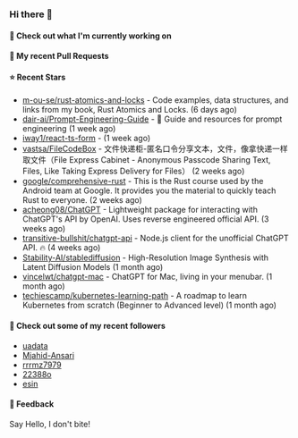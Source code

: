 ### Hi there 👋

#### 👷 Check out what I'm currently working on

#### 🔨 My recent Pull Requests


#### ⭐ Recent Stars

- [m-ou-se/rust-atomics-and-locks](https://github.com/m-ou-se/rust-atomics-and-locks) - Code examples, data structures, and links from my book, Rust Atomics and Locks. (6 days ago)
- [dair-ai/Prompt-Engineering-Guide](https://github.com/dair-ai/Prompt-Engineering-Guide) - :octopus: Guide and resources for prompt engineering (1 week ago)
- [iway1/react-ts-form](https://github.com/iway1/react-ts-form) -  (1 week ago)
- [vastsa/FileCodeBox](https://github.com/vastsa/FileCodeBox) - 文件快递柜-匿名口令分享文本，文件，像拿快递一样取文件（File Express Cabinet - Anonymous Passcode Sharing Text, Files, Like Taking Express Delivery for Files） (2 weeks ago)
- [google/comprehensive-rust](https://github.com/google/comprehensive-rust) - This is the Rust course used by the Android team at Google. It provides you the material to quickly teach Rust to everyone. (2 weeks ago)
- [acheong08/ChatGPT](https://github.com/acheong08/ChatGPT) - Lightweight package for interacting with ChatGPT&#39;s API by OpenAI. Uses reverse engineered official API. (3 weeks ago)
- [transitive-bullshit/chatgpt-api](https://github.com/transitive-bullshit/chatgpt-api) - Node.js client for the unofficial ChatGPT API. 🔥 (4 weeks ago)
- [Stability-AI/stablediffusion](https://github.com/Stability-AI/stablediffusion) - High-Resolution Image Synthesis with Latent Diffusion Models (1 month ago)
- [vincelwt/chatgpt-mac](https://github.com/vincelwt/chatgpt-mac) - ChatGPT for Mac, living in your menubar. (1 month ago)
- [techiescamp/kubernetes-learning-path](https://github.com/techiescamp/kubernetes-learning-path) - A roadmap to learn Kubernetes from scratch (Beginner to Advanced level) (1 month ago)

#### 👯 Check out some of my recent followers

- [uadata](https://github.com/uadata)
- [Mjahid-Ansari](https://github.com/Mjahid-Ansari)
- [rrrmz7979](https://github.com/rrrmz7979)
- [22388o](https://github.com/22388o)
- [esin](https://github.com/esin)

#### 💬 Feedback

Say Hello, I don't bite!